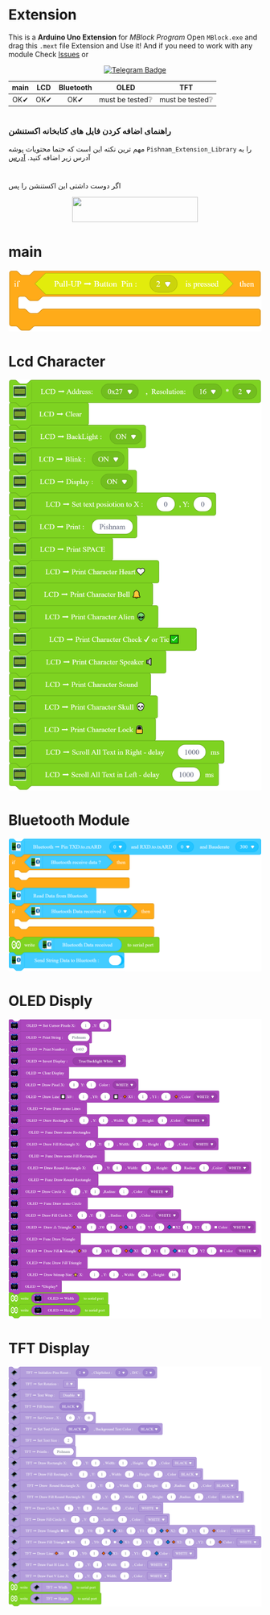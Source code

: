 # Extension
 This is a **Arduino Uno Extension** for _MBlock Program_
 Open `MBlock.exe` and drag this `.mext` file Extension and Use it!
 And if you need to work with any module Check [Issues](https://github.com/Javatti/Extension/issues) or 
 <div id="badges" align="center">
  <a href="https://t.me/mhmdjvdkh">
  <img src="https://img.shields.io/badge/Telegram-blue?style=for-the-badge&logo=Telegram&logoColor=white" alt="Telegram Badge"style="width:100px;"/>
  </a>
</div>
 
 |main|LCD|Bluetooth|OLED|TFT|
 |:-:|:-:|:-:|:-:|:-:|
 |OK✔|OK✔|OK✔|must be tested❔|must be tested❔|
#
### راهنمای اضافه کردن فایل های کتابخانه اکستنشن
مهم ترین نکته این است که حتما محتویات پوشه `Pishnam_Extension_Library` را به آدرس زیر اضافه کنید.
[آدرس](C:\Users\Public\Programs\mblock\resources\ml\v1\external\arduino\avr-library\cores\arduino)
#
  اگر دوست داشتی این اکستنشن را پس 
<div id="badge" align="center">
 <a href="http://www.coffeete.ir/javat">
       <img src="http://www.coffeete.ir/images/buttons/lemonchiffon.png" style="width:250px;height:50px;" />
</a>
</div>

 # main
 ![image info](./PicOfBlocks/main-blocks.png)
 # Lcd Character
 ![image info](./PicOfBlocks/LCD-blocks.png)
 # Bluetooth Module 
 ![image info](./PicOfBlocks/Bluetooth-blocks.png)
 # OLED Disply
 ![image info](./PicOfBlocks/OLED-Blocks.png)
 # TFT Display
 ![image info](./PicOfBlocks/TFT-Blocks.png)





